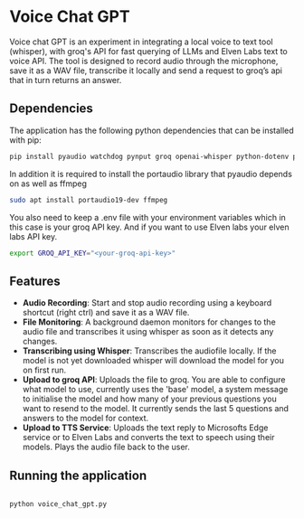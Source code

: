 # Voice Chat GPT

Voice chat GPT is an experiment in integrating a local voice to text tool
(whisper), with groq's API for fast querying of LLMs and Elven Labs text to
voice API. The tool is designed to record audio through the microphone, save
it as a WAV file, transcribe it locally and send a request to groq’s api that
in turn returns an answer.

## Dependencies

The application has the following python dependencies that can be installed
with pip:

```bash
pip install pyaudio watchdog pynput groq openai-whisper python-dotenv pygame
```

In addition it is required to install the portaudio library that pyaudio
depends on as well as ffmpeg

```bash
sudo apt install portaudio19-dev ffmpeg
```

You also need to keep a .env file with your environment variables which in this
case is your groq API key. And if you want to use Elven labs your elven labs
API key.

```bash
export GROQ_API_KEY="<your-groq-api-key>"
```

## Features

- **Audio Recording**: Start and stop audio recording using a keyboard shortcut
  (right ctrl) and save it as a WAV file.
- **File Monitoring**: A background daemon monitors for changes to the audio
  file and transcribes it using whisper as soon as it detects any changes.
- **Transcribing using Whisper**: Transcribes the audiofile locally. If the
  model is not yet downloaded whisper
  will download the model for you on first run.
- **Upload to groq API**: Uploads the file to groq. You are able to configure
  what model to use, currently uses the 'base' model, a system message to
  initialise the model and how many of your previous questions you want to
  resend to the model.
  It currently sends the last 5 questions and answers to the model for context.
- **Upload to TTS Service**: Uploads the text reply to Microsofts Edge service
  or to Elven Labs and converts the text to speech using their models.
  Plays the audio file back to the user.

## Running the application

```bash

python voice_chat_gpt.py

```
